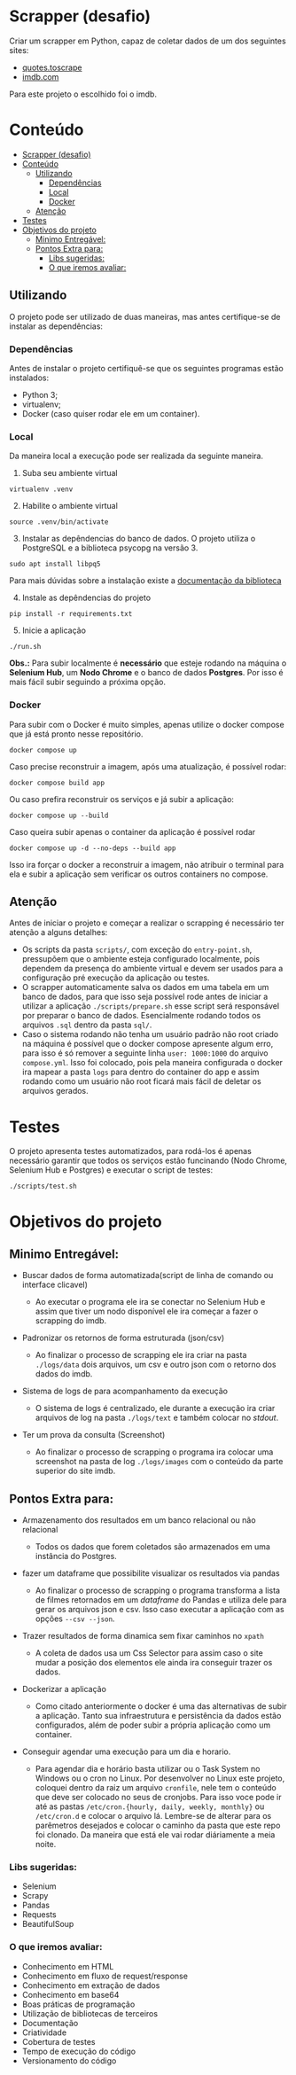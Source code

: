 # Scrapper (desafio)
Criar um scrapper em Python, capaz de coletar dados de um dos seguintes sites: 
- [quotes.toscrape](https://quotes.toscrape.com/)
- [imdb.com](https://www.imdb.com/chart/top/?ref_=nv_mv_250)

Para este projeto o escolhido foi o imdb.

# Conteúdo
<!-- TOC -->
* [Scrapper (desafio)](#scrapper-desafio)
* [Conteúdo](#conteúdo)
  * [Utilizando](#utilizando)
    * [Dependências](#dependências)
    * [Local](#local)
    * [Docker](#docker)
  * [Atenção](#atenção)
* [Testes](#testes)
* [Objetivos do projeto](#objetivos-do-projeto)
  * [Minimo Entregável:](#minimo-entregável)
  * [Pontos Extra para:](#pontos-extra-para)
    * [Libs sugeridas:](#libs-sugeridas)
    * [O que iremos avaliar:](#o-que-iremos-avaliar)
<!-- TOC -->

## Utilizando
O projeto pode ser utilizado de duas maneiras, mas antes certifique-se de instalar as dependências:

### Dependências
Antes de instalar o projeto certifiquê-se que os seguintes programas estão instalados:
* Python 3;
* virtualenv;
* Docker (caso quiser rodar ele em um container).

### Local
Da maneira local a execução pode ser realizada da seguinte maneira.

1. Suba seu ambiente virtual
```commandline
virtualenv .venv
```

2. Habilite o ambiente virtual
```commandline
source .venv/bin/activate
```
3. Instalar as depêndencias do banco de dados.
O projeto utiliza o PostgreSQL e a biblioteca psycopg na versão 3.
```commandline
sudo apt install libpq5
```
Para mais dúvidas sobre a instalação existe a [documentação da biblioteca](https://www.psycopg.org/psycopg3/docs/basic/install.html#pure-python-installation)

4. Instale as depêndencias do projeto
```commandline
pip install -r requirements.txt
```

5. Inicie a aplicação
```commandline
./run.sh
```

**Obs.:** Para subir localmente é **necessário** que esteje rodando na máquina o **Selenium Hub**, um **Nodo
Chrome** e o banco de dados **Postgres**. Por isso é mais fácil subir seguindo a próxima opção.

### Docker
Para subir com o Docker é muito simples, apenas utilize o docker compose que já está pronto nesse repositório.

```commandline
docker compose up
```

Caso precise reconstruir a imagem, após uma atualização, é possível rodar:
```commandline
docker compose build app
```

Ou caso prefira reconstruir os serviços e já subir a aplicação:
```commandline
docker compose up --build
```

Caso queira subir apenas o container da aplicação é possível rodar
```commandline
docker compose up -d --no-deps --build app
```
Isso ira forçar o docker a reconstruir a imagem, não atribuir o terminal para ela e subir a aplicação sem verificar 
os outros containers no compose.

## Atenção
Antes de iniciar o projeto e começar a realizar o scrapping é necessário ter atenção a alguns detalhes:
* Os scripts da pasta `scripts/`, com exceção do `entry-point.sh`, pressupõem que o ambiente esteja configurado localmente, 
pois dependem da presença do ambiente virtual e devem ser usados para a configuração pré execução da aplicação ou testes.
* O scrapper automaticamente salva os dados em uma tabela em um banco de dados, para que isso seja possível
rode antes de iniciar a utilizar a aplicação `./scripts/prepare.sh` esse script será responsável por preparar
o banco de dados. Esencialmente rodando todos os arquivos `.sql` dentro da pasta `sql/`.
* Caso o sistema rodando não tenha um usuário padrão não root criado na máquina é possível que o docker compose 
apresente algum erro, para isso é só remover a seguinte linha `user: 1000:1000` do arquivo `compose.yml`. Isso
foi colocado, pois pela maneira configurada o docker ira mapear a pasta `logs` para dentro do container do app
e assim rodando como um usuário não root ficará mais fácil de deletar os arquivos gerados.

# Testes
O projeto apresenta testes automatizados, para rodá-los é apenas necessário garantir que todos os serviços estão
funcinando (Nodo Chrome, Selenium Hub e Postgres) e executar o script de testes:
```commandline
./scripts/test.sh
```

# Objetivos do projeto

## Minimo Entregável:

- Buscar dados de forma automatizada(script de linha de comando ou interface clicavel)
  - Ao executar o programa ele ira se conectar no Selenium Hub e assim que tiver um nodo disponível ele
  ira começar a fazer o scrapping do imdb.
  

- Padronizar os retornos de forma estruturada (json/csv)
  - Ao finalizar o processo de scrapping ele ira criar na pasta `./logs/data` dois arquivos, um csv e outro json
  com o retorno dos dados do imdb.


- Sistema de logs de para acompanhamento da execução
  - O sistema de logs é centralizado, ele durante a execução ira criar arquivos de log na pasta `./logs/text` e
  também colocar no _stdout_.
  

- Ter um prova da consulta (Screenshot)
  - Ao finalizar o processo de scrapping o programa ira colocar uma screenshot na pasta de log `./logs/images` com
  o conteúdo da parte superior do site imdb.

## Pontos Extra para:

- Armazenamento dos resultados em um banco relacional ou não relacional
  - Todos os dados que forem coletados são armazenados em uma instância do Postgres.
  

- fazer um dataframe que possibilite visualizar os resultados via pandas
  - Ao finalizar o processo de scrapping o programa transforma a lista de filmes retornados em um _dataframe_
  do Pandas e utiliza dele para gerar os arquivos json e csv. Isso caso executar a aplicação com as opções
  `--csv --json`.


- Trazer resultados de forma dinamica sem fixar caminhos no `xpath`
  - A coleta de dados usa um Css Selector para assim caso o site mudar a posição dos elementos ele 
  ainda ira conseguir trazer os dados.


- Dockerizar a aplicação
  - Como citado anteriormente o docker é uma das alternativas de subir a aplicação. Tanto sua infraestrutura e
  persistência da dados estão configurados, além de poder subir a própria aplicação como um container.


- Conseguir agendar uma execução para um dia e horario.
  - Para agendar dia e horário basta utilizar ou o Task System no Windows ou o cron no Linux. Por
  desenvolver no Linux este projeto, coloquei dentro da raiz um arquivo `cronfile`, nele tem o conteúdo 
  que deve ser colocado no seus de cronjobs. Para isso voce pode ir até as pastas 
  `/etc/cron.{hourly, daily, weekly, monthly}` ou `/etc/cron.d` e colocar o arquivo lá. Lembre-se de alterar
  para os parêmetros desejados e colocar o caminho da pasta que este repo foi clonado. Da maneira que está ele 
  vai rodar diáriamente a meia noite.

### Libs sugeridas:
 - Selenium 
 - Scrapy
 - Pandas
 - Requests
 - BeautifulSoup 


### O que iremos avaliar:
- Conhecimento em HTML
- Conhecimento em fluxo de request/response
- Conhecimento em extração de dados
- Conhecimento em base64
- Boas práticas de programação
- Utilização de bibliotecas de terceiros
- Documentação
- Criatividade
- Cobertura de testes
- Tempo de execução do código
- Versionamento do código